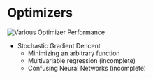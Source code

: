 # Optimizers
![Various Optimizer Performance](https://github.com/Jaewan-Yun/optimizer-visualization/raw/master/figures/movie12.gif)
* Stochastic Gradient Dencent
  * Minimizing an arbitrary function
  * Multivariable regression (incomplete)
  * Confusing Neural Networks (incomplete)
